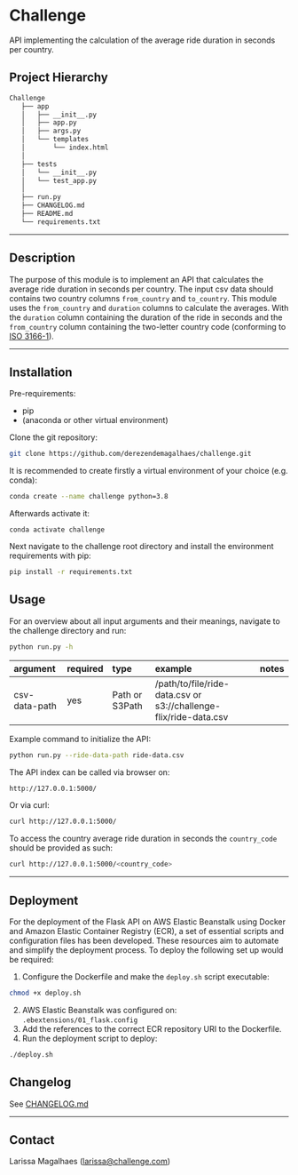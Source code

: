 # Challenge
API implementing the calculation of the average ride duration in seconds per country.

## Project Hierarchy

``` bash
Challenge
   ├── app
   │   ├── __init__.py
   │   ├── app.py
   │   ├── args.py
   │   └── templates
   │       └── index.html
   │
   ├── tests
   │   └── __init__.py
   │   └── test_app.py
   │
   ├── run.py
   ├── CHANGELOG.md
   ├── README.md
   └── requirements.txt

```
----

## Description

The purpose of this module is to implement an API that calculates the average ride duration in seconds per
country. The input csv data should contains two country columns `from_country` and  `to_country`. This module 
uses the `from_country` and `duration` columns to calculate the averages. With the `duration` column containing
the duration of the ride in seconds and the `from_country` column containing the two-letter country code 
(conforming to [ISO 3166-1](https://en.wikipedia.org/wiki/ISO_3166-1_alpha-2)).

----

## Installation

Pre-requirements:
- pip
- (anaconda or other virtual environment)

Clone the git repository:

```bash
git clone https://github.com/derezendemagalhaes/challenge.git
```

It is recommended to create firstly a virtual environment of your choice (e.g. conda):

```bash
conda create --name challenge python=3.8
```

Afterwards activate it:

```
conda activate challenge
```

Next navigate to the challenge root directory and install the environment requirements with pip:

```bash
pip install -r requirements.txt
```

## Usage

For an overview about all input arguments and their meanings, navigate to the challenge directory and run:
```bash
python run.py -h
```

| argument             | required | type     | example                                                                               |  notes                                                                   | 
|:---------------------|:---------|:---------|:--------------------------------------------------------------------------------------|:-----------------------------------------------------------------------|
| csv-data-path   | yes      | Path or S3Path | /path/to/file/ride-data.csv or s3://challenge-flix/ride-data.csv     |                        



Example command to initialize the API:

```bash
python run.py --ride-data-path ride-data.csv
```
The API index can be called via browser on:

```bash
http://127.0.0.1:5000/
```

Or via curl:
```bash
curl http://127.0.0.1:5000/
```

To access the country average ride duration in seconds the `country_code` should be provided as such:
```bash
curl http://127.0.0.1:5000/<country_code>
```
----
## Deployment
For the deployment of the Flask API on AWS Elastic Beanstalk using Docker and Amazon Elastic Container Registry (ECR), a set of essential scripts and configuration files has been developed. These resources aim to automate and simplify the deployment process. To deploy the following set up would be required:

1. Configure the Dockerfile and make the `deploy.sh` script executable:
```bash
chmod +x deploy.sh
```
2. AWS Elastic Beanstalk was configured on: `.ebextensions/01_flask.config`
3. Add the references to the correct ECR repository URI to the Dockerfile.
4. Run the deployment script to deploy:
```bash
./deploy.sh
```

## Changelog

See [CHANGELOG.md](CHANGELOG.md)

----

## Contact

Larissa Magalhaes ([larissa@challenge.com](mailto:larissa@chalenge.com))


